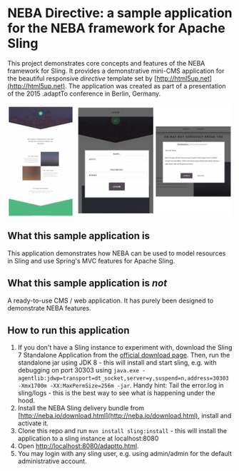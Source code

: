 # NEBA Directive: a sample application for the NEBA framework for Apache Sling
This project demonstrates core concepts and features of the NEBA framework for Sling. 
It provides a demonstrative mini-CMS application for the beautiful responsive _directive_ template set by [http://html5up.net](http://html5up.net). 
The application was created as part of a presentation of the 2015 .adaptTo conference in Berlin, Germany.

![NEBA Directive: A sample application for NEBA for Sling](README/intro.png)

## What this sample application is
This application demonstrates how NEBA can be used to model resources in Sling and use Spring's MVC features for Apache Sling.

## What this sample application is _not_ 
A ready-to-use CMS / web application. It has purely been designed to demonstrate NEBA features.
 
## How to run this application
1. If you don't have a Sling instance to experiment with, download the Sling 7 Standalone Application from the [official download page](https://sling.apache.org/downloads.cgi). Then, run the standalone jar using JDK 8 - this will install and start sling, e.g. with debugging on port 30303 using 
   `java.exe -agentlib:jdwp=transport=dt_socket,server=y,suspend=n,address=30303 -Xmx1700m -XX:MaxPermSize=256m -jar`. 
   Handy hint: Tail the error.log in sling/logs - this is the best way to see what is happening under the hood.
2. Install the NEBA Sling delivery bundle from [http://neba.io/download.html](http://neba.io/download.html), install and activate it.   
3. Clone this repo and run `mvn install sling:install` - this will install the application to a sling instance at localhost:8080
4. Open [http://localhost:8080/adaptto.html](http://localhost:8080/adaptto.html).
5. You may login with any sling user, e.g. using admin/admin for the default administrative account.